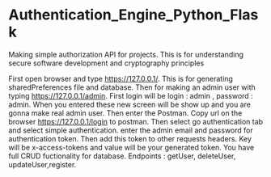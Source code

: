 # Authentication_Engine_Python_Flask
Making simple authorization API for projects. This is for understanding secure software development and cryptography principles

First open browser and type https://127.0.0.1/. This is for generating sharedPreferences file and database. Then for making an admin user with typing https://127.0.0.1/admin. First login will be login : admin , password : admin. When you entered these new screen will be show up and you are gonna make real admin user. Then enter the Postman. Copy url on the browser https://127.0.0.1/login to postman. Then select go authentication tab and select simple authentication. enter the admin email and password for authentication token. Then add this token to other requests headers. Key will be x-access-tokens and value will be your generated token. You have full CRUD fuctionality for database. Endpoints : getUser, deleteUser, updateUser,register. 


